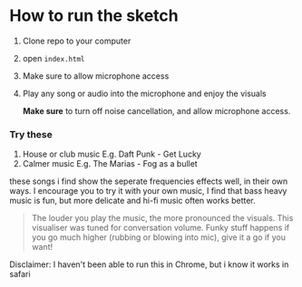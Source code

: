 # How to run the sketch

1. Clone repo to your computer
2. open `index.html`
3. Make sure to allow microphone access
4. Play any song or audio into the microphone and enjoy the visuals
   
   **Make sure** to turn off noise cancellation, and allow microphone access.

### Try these
1. House or club music E.g. Daft Punk - Get Lucky
2. Calmer music E.g. The Marias - Fog as a bullet
   
  these songs i find show the seperate frequencies effects well, in their own ways. I encourage you to try it with your own music,
  I find that bass heavy music is fun, but more delicate and hi-fi music often works better.

> The louder you play the music, the more pronounced the visuals. This visualiser was tuned for conversation volume. Funky stuff happens if you go much higher (rubbing or blowing into mic), give it a go if you want!

Disclaimer: I haven't been able to run this in Chrome, but i know it works in safari